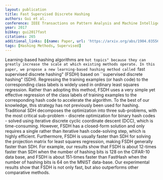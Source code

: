 ```yaml
---
layout: publication
title: Fast Supervised Discrete Hashing
authors: Gui et al.
conference: IEEE Transactions on Pattern Analysis and Machine Intelligence
year: 2017
bibkey: gui2017fast
citations: 265
additional_links: [{name: Paper, url: 'https://arxiv.org/abs/1904.03556'}]
tags: [Hashing Methods, Supervised]
---
```

Learning-based hashing algorithms are ``hot topics" because they can greatly
increase the scale at which existing methods operate. In this paper, we propose
a new learning-based hashing method called ``fast supervised discrete hashing"
(FSDH) based on ``supervised discrete hashing" (SDH). Regressing the training
examples (or hash code) to the corresponding class labels is widely used in
ordinary least squares regression. Rather than adopting this method, FSDH uses
a very simple yet effective regression of the class labels of training examples
to the corresponding hash code to accelerate the algorithm. To the best of our
knowledge, this strategy has not previously been used for hashing. Traditional
SDH decomposes the optimization into three sub-problems, with the most critical
sub-problem - discrete optimization for binary hash codes - solved using
iterative discrete cyclic coordinate descent (DCC), which is time-consuming.
However, FSDH has a closed-form solution and only requires a single rather than
iterative hash code-solving step, which is highly efficient. Furthermore, FSDH
is usually faster than SDH for solving the projection matrix for least squares
regression, making FSDH generally faster than SDH. For example, our results
show that FSDH is about 12-times faster than SDH when the number of hashing
bits is 128 on the CIFAR-10 data base, and FSDH is about 151-times faster than
FastHash when the number of hashing bits is 64 on the MNIST data-base. Our
experimental results show that FSDH is not only fast, but also outperforms
other comparative methods.